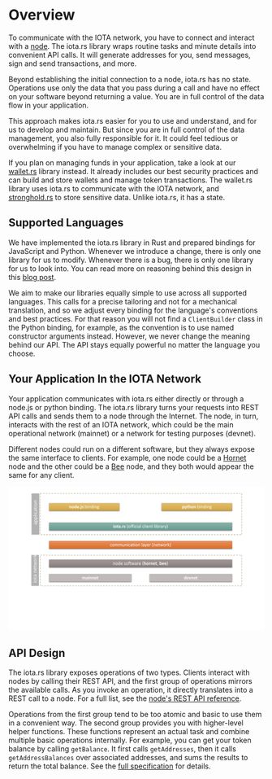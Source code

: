 # Overview

To communicate with the IOTA network, you have to connect and interact with a [node](https://chrysalis.docs.iota.org/node-software/node-software.html). The iota.rs library wraps routine tasks and minute details into convenient API calls. It will generate addresses for you, send messages, sign and send transactions, and more.

Beyond establishing the initial connection to a node, iota.rs has no state. Operations use only the data that you pass during a call and have no effect on your software beyond returning a value. You are in full control of the data flow in your application.

This approach makes iota.rs easier for you to use and understand, and for us to develop and maintain. But since you are in full control of the data management, you also fully responsible for it. It could feel tedious or overwhelming if you have to manage complex or sensitive data.

If you plan on managing funds in your application, take a look at our [wallet.rs](https://wallet-lib.docs.iota.org/) library instead. It already includes our best security practices and can build and store wallets and manage token transactions. The wallet.rs library uses iota.rs to communicate with the IOTA network, and [stronghold.rs](https://stronghold.docs.iota.org/) to store sensitive data. Unlike iota.rs, it has a state.

## Supported Languages

We have implemented the iota.rs library in Rust and prepared bindings for JavaScript and Python. Whenever we introduce a change, there is only one library for us to modify. Whenever there is a bug, there is only one library for us to look into. You can read more on reasoning behind this design in this [blog post](https://blog.iota.org/the-new-iota-client-libraries-harder-better-faster-stronger/).

We aim to make our libraries equally simple to use across all supported languages. This calls for a precise tailoring and not for a mechanical translation, and so we adjust every binding for the language's conventions and best practices. For that reason you will not find a `ClientBuilder` class in the Python binding, for example, as the convention is to use named constructor arguments instead. However, we never change the meaning behind our API. The API stays equally powerful no matter the language you choose. 

## Your Application In the IOTA Network

Your application communicates with iota.rs either directly or through a node.js or python binding. The iota.rs library turns your requests into REST API calls and sends them to a node through the Internet. The node, in turn, interacts with the rest of an IOTA network, which could be the main operational network (mainnet) or a network for testing purposes (devnet).

Different nodes could run on a different software, but they always expose the same interface to clients. For example, one node could be a [Hornet](https://hornet.docs.iota.org/) node and the other could be a [Bee](https://bee.docs.iota.org/) node, and they both would appear the same for any client.

![An illustration for the text above.](./media/layered_overview.svg "An overview of IOTA layers.")

## API Design

The iota.rs library exposes operations of two types. Clients interact with nodes by calling their REST API, and the first group of operations mirrors the available calls. As you invoke an operation, it directly translates into a REST call to a node. For a full list, see the [node's REST API reference](https://editor.swagger.io/?url=https://raw.githubusercontent.com/rufsam/protocol-rfcs/master/text/0026-rest-api/rest-api.yaml). 

Operations from the first group tend to be too atomic and basic to use them in a convenient way. The second group provides you with higher-level helper functions. These functions represent an actual task and combine multiple basic operations internally. For example, you can get your token balance by calling `getBalance`. It first calls `getAddresses`, then it calls `getAddressBalances` over associated addresses, and sums the results to return the total balance. See the [full specification](./specs) for details.